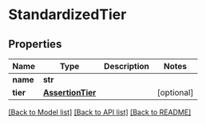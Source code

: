 # StandardizedTier

## Properties
Name | Type | Description | Notes
------------ | ------------- | ------------- | -------------
**name** | **str** |  | 
**tier** | [**AssertionTier**](AssertionTier.md) |  | [optional] 

[[Back to Model list]](../README.md#documentation-for-models) [[Back to API list]](../README.md#documentation-for-api-endpoints) [[Back to README]](../README.md)


